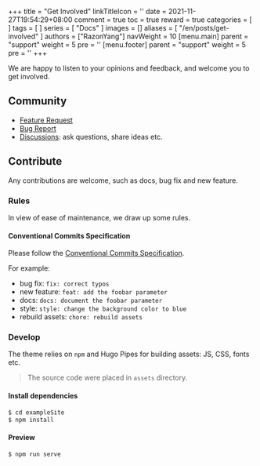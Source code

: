+++
title = "Get Involved"
linkTitleIcon = '<i class="fas fa-handshake fa-fw"></i>'
date = 2021-11-27T19:54:29+08:00
comment = true
toc = true
reward = true
categories = [
]
tags = [
]
series = [
  "Docs"
]
images = []
aliases = [
  "/en/posts/get-involved"
]
authors = ["RazonYang"]
navWeight = 10
[menu.main]
  parent = "support"
  weight = 5
  pre = '<i class="fas fa-handshake fa-fw me-1"></i>'
[menu.footer]
  parent = "support"
  weight = 5
  pre = '<i class="fas fa-handshake fa-fw me-1"></i>'
+++

We are happy to listen to your opinions and feedback, and welcome you to get involved.

<!--more-->

## Community

- [Feature Request](https://github.com/razonyang/hugo-theme-bootstrap/issues/new?template=feature_request.md)
- [Bug Report](https://github.com/razonyang/hugo-theme-bootstrap/issues/new?template=bug_report.md)
- [Discussions](https://github.com/razonyang/hugo-theme-bootstrap/discussions): ask questions, share ideas etc.

## Contribute

Any contributions are welcome, such as docs, bug fix and new feature.

### Rules

In view of ease of maintenance, we draw up some rules.

#### Conventional Commits Specification

Please follow the [Conventional Commits Specification](https://www.conventionalcommits.org/en/v1.0.0/).

For example:

- bug fix: `fix: correct typos`
- new feature: `feat: add the foobar parameter`
- docs: `docs: document the foobar parameter`
- style: `style: change the background color to blue`
- rebuild assets: `chore: rebuild assets`

### Develop

The theme relies on `npm` and Hugo Pipes for building assets: JS, CSS, fonts etc.

> The source code were placed in `assets` directory.

#### Install dependencies

```bash
$ cd exampleSite
$ npm install
```

#### Preview

```bash
$ npm run serve
```
